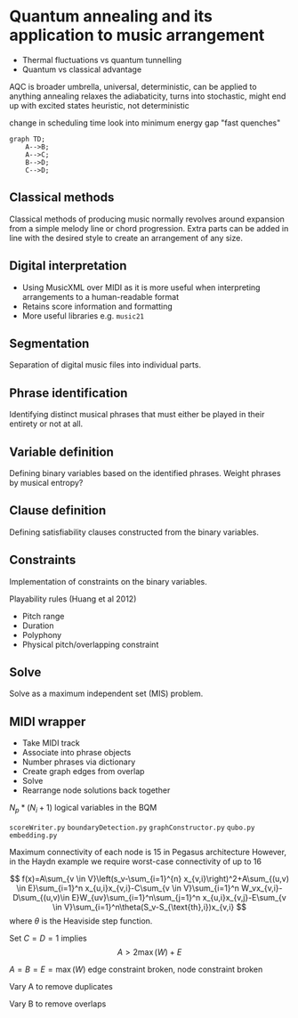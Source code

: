 # Quantum annealing and its application to music arrangement

- Thermal fluctuations vs quantum tunnelling
- Quantum vs classical advantage

AQC is broader umbrella, universal, deterministic, can be applied to anything
annealing relaxes the adiabaticity, turns into stochastic, might end up with excited states
heuristic, not deterministic

change in scheduling time
look into minimum energy gap
"fast quenches"

```mermaid
graph TD;
    A-->B;
    A-->C;
    B-->D;
    C-->D;
```

## Classical methods

Classical methods of producing music normally revolves around expansion from a simple melody line or chord progression.
Extra parts can be added in line with the desired style to create an arrangement of any size.

## Digital interpretation

- Using MusicXML over MIDI as it is more useful when interpreting arrangements to a human-readable format
- Retains score information and formatting
- More useful libraries e.g. `music21`


## Segmentation

Separation of digital music files into individual parts.

## Phrase identification

Identifying distinct musical phrases that must either be played in their entirety or not at all.

## Variable definition

Defining binary variables based on the identified phrases.
Weight phrases by musical entropy?

## Clause definition

Defining satisfiability clauses constructed from the binary variables.

## Constraints

Implementation of constraints on the binary variables.

Playability rules (Huang et al 2012)
- Pitch range
- Duration
- Polyphony
- Physical pitch/overlapping constraint

## Solve

Solve as a maximum independent set (MIS) problem.

## MIDI wrapper

- Take MIDI track
- Associate into phrase objects
- Number phrases via dictionary
- Create graph edges from overlap
- Solve
- Rearrange node solutions back together

$N_p * (N_i+1)$ logical variables in the BQM

`scoreWriter.py`
`boundaryDetection.py`
`graphConstructor.py`
`qubo.py`
`embedding.py`

Maximum connectivity of each node is 15 in Pegasus architecture
However, in the Haydn example we require worst-case connectivity of up to 16

$$
f(x)=A\sum_{v \in V}\left(s_v-\sum_{i=1}^{n} x_{v,i}\right)^2+A\sum_{(u,v) \in E}\sum_{i=1}^n x_{u,i}x_{v,i}-C\sum_{v \in V}\sum_{i=1}^n W_vx_{v,i}-D\sum_{(u,v)\in E}W_{uv}\sum_{i=1}^n\sum_{j=1}^n x_{u,i}x_{v,j}-E\sum_{v \in V}\sum_{i=1}^n\theta(S_v-S_{\text{th},i})x_{v,i}
$$
where $\theta$ is the Heaviside step function.

Set $C=D=1$ implies
$$
A>2\max(W)+E
$$

$A=B=E=\max(W)$ edge constraint broken, node constraint broken

Vary A to remove duplicates

Vary B to remove overlaps